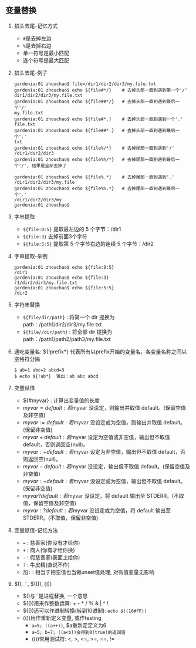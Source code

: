 ## 变量替换

1. 掐头去尾-记忆方式
   - `#`是去掉左边
   - `%`是去掉右边
   - 单一符号是最小匹配
   - 连个符号是最大匹配

2. 掐头去尾-例子

   ```
   gardenia:01 zhouchao$ file=/dir1/dir2/dir3/my.file.txt
   gardenia:01 zhouchao$ echo ${file#*/}    # 去掉头部一直到遇到第一个'/'
   dir1/dir2/dir3/my.file.txt
   gardenia:01 zhouchao$ echo ${file##*/}   # 去掉头部一直到遇到最后一个'/' 
   my.file.txt
   gardenia:01 zhouchao$ echo ${file#*.}    # 去掉头部一直到遇到一个'.'   
   file.txt
   gardenia:01 zhouchao$ echo ${file##*.}   # 去掉头部一直到遇到最后一个'.'    
   txt
   gardenia:01 zhouchao$ echo ${file%/*}    # 去掉尾部一直到遇到'/'
   /dir1/dir2/dir3
   gardenia:01 zhouchao$ echo ${file%%/*}   # 去掉尾部一直到遇到最后一个'/', 结果是全部去掉了

   gardenia:01 zhouchao$ echo ${file%.*}    # 去掉尾部一直到遇到'.' 
   /dir1/dir2/dir3/my.file
   gardenia:01 zhouchao$ echo ${file%%.*}   # 去掉尾部一直到遇到最后一个'.'  
   /dir1/dir2/dir3/my
   gardenia:01 zhouchao$ 
   ```

3. 字串提取

   - `${file:0:5}`  提取最左边的 5 个字节：/dir1
   - `${file:3}`    去掉前面3个字符
   - `${file:5:5}`  提取第 5 个字节右边的连续 5 个字节：/dir2

4. 字串提取-举例

   ```
   gardenia:01 zhouchao$ echo ${file:0:5}
   /dir1
   gardenia:01 zhouchao$ echo ${file:3}
   r1/dir2/dir3/my.file.txt
   gardenia:01 zhouchao$ echo ${file:5:5}
   /dir2
   ```

5. 字符串替换

   - `${file/dir/path}`  : 将第一个 dir 提换为 path：/path1/dir2/dir3/my.file.txt
   - `${file//dir/path}` : 将全部 dir 提换为 path：/path1/path2/path3/my.file.txt

6. 通吃变量名: ${!prefix*} 代表所有以prefix开始的变量名，各变量名称之间以空格符分隔

   ```
   $ ab=1 abc=2 abcd=3
   $ echo ${!ab*}  输出：ab abc abcd
   ```

7. 变量赋值
   - ${#myvar}           :  计算出变量值的长度
   - ${myvar=default}    :  若$myvar 没设定，则输出并取值 default。(保留空值及非空值) 
   - ${myvar:=default}   :  若$myvar 没设定或为空值，则输出并取值 default。(保留非空值)
   - ${myvar+default}    :  若$myvar 设定为空值或非空值，输出但不取值 default，否则返回空(null)。
   - ${myvar:+default}   :  若$myvar 设定为非空值，输出但不取值 default，否则返回空(null)。
   - ${myvar-default}    :  若$myvar 没设定，输出但不取值 default。(保留空值及非空值)
   - ${myvar:-default}   :  若$myvar 没设定或为空值，输出但不取值 default。(保留非空值)
   - ${myvar?default}    :  若$myvar 没设定，将 default 输出至 STDERR。(不取值，保留空值及非空值)
   - ${myvar:?default}   :  若$myvar 没设定或为空值，将 default 输出至STDERR。(不取值，保留非空值)

8. 变量赋值-记忆方法
   - `=`   : 慈善家(你没有才给你)
   - `+`   : 商人(你有才给你换)
   - `-`   : 假慈善家(表面上给你)
   - `?`   : 牛皮精(直说不作)
   - 加`:` : 相当于把空值也当做unset值处理, 对有值变量无影响
   
9. $(), ``, $(()), (())
   - $()与``是进程替换, 一个意思
   - $(())用来作整数运算: + - * / % & | ^ !
   - $(())还可以作进制转换(转到10进制): `echo $((16#FF))`
   - (())用作重新定义变量, 或作testing
     - `a=5; ((a++))`, $a重新定定义为6
     - `a=5; b=7; ((a<b))会得到0(true)的返回值`
     - (())常用测试符: <, >, <=, >=, ==, !=

